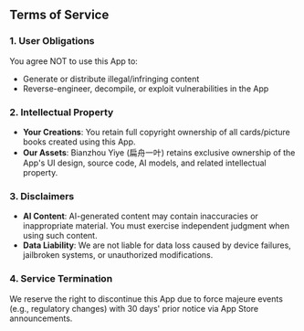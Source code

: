 ## Terms of Service

### 1. User Obligations
You agree NOT to use this App to:
- Generate or distribute illegal/infringing content
- Reverse-engineer, decompile, or exploit vulnerabilities in the App

### 2. Intellectual Property
- **Your Creations**: You retain full copyright ownership of all cards/picture books created using this App.
- **Our Assets**: Bianzhou Yiye (扁舟一叶) retains exclusive ownership of the App's UI design, source code, AI models, and related intellectual property.

### 3. Disclaimers
- **AI Content**: AI-generated content may contain inaccuracies or inappropriate material. You must exercise independent judgment when using such content.
- **Data Liability**: We are not liable for data loss caused by device failures, jailbroken systems, or unauthorized modifications.

### 4. Service Termination
We reserve the right to discontinue this App due to force majeure events (e.g., regulatory changes) with 30 days' prior notice via App Store announcements.  